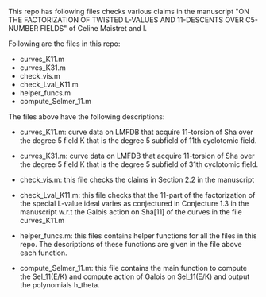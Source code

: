 This repo has following files checks various claims in the manuscript "ON THE FACTORIZATION OF TWISTED L-VALUES AND 11-DESCENTS OVER C5-NUMBER FIELDS" of Celine Maistret and I. 

Following are the files in this repo:
- curves_K11.m
- curves_K31.m
- check_vis.m
- check_Lval_K11.m
- helper_funcs.m
- compute_Selmer_11.m

The files above have the following descriptions:

- curves_K11.m: curve data on LMFDB that acquire 11-torsion of Sha over the degree 5
                field K that is the degree 5 subfield of 11th cyclotomic field.

- curves_K31.m: curve data on LMFDB that acquire 11-torsion of Sha over the degree 5
                field K that is the degree 5 subfield of 31th cyclotomic field.

- check_vis.m:  this file checks the claims in Section 2.2 in the manuscript 

- check_Lval_K11.m: this file checks that the 11-part of the factorization of the
                    special L-value ideal varies as conjectured in Conjecture 1.3 
                    in the manuscript w.r.t the Galois action on Sha[11] of the 
                    curves in the file curves_K11.m

- helper_funcs.m: this files contains helper functions for all the files in this repo.
                  The descriptions of these functions are given in the file above 
                  each function.

- compute_Selmer_11.m: this file contains the main function to compute the Sel_11(E/K)
                       and compute action of Galois on Sel_11(E/K) and output the 
                       polynomials h_theta. 


